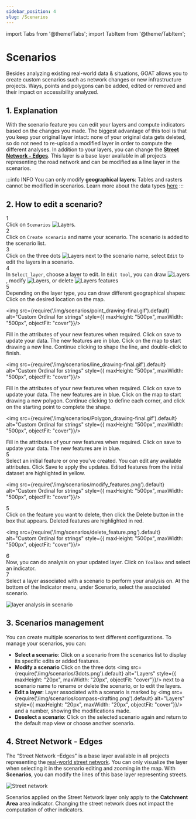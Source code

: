 ```yaml
---
sidebar_position: 4
slug: /Scenarios
---
```


import Tabs from '@theme/Tabs';
import TabItem from '@theme/TabItem';

# Scenarios
Besides analyzing existing real-world data & situations, GOAT allows you to create custom scenarios such as network changes or new infrastructure projects. Ways, points and polygons can be added, edited or removed and their impact on accessibility analyzed.

## 1. Explanation

With the scenario feature you can edit your layers and compute indicators based on the changes you made. The biggest advantage of this tool is that you keep your original layer intact: none of your original data gets deleted, so do not need to re-upload a modified layer in order to compute the different analyses.
In addition to your layers, you can change the [**Street Network - Edges**](#4-street-network---edges). This layer is a base layer available in all projects representing the road network and can be modified as a line layer in the scenarios.

:::info INFO
You can only modify **geographical layers**: Tables and rasters cannot be modified in scenarios. Learn more about the data types [here](data/data_types)
:::

## 2. How to edit a scenario? 

<div class="step">
  <div class="step-number">1</div>
  <div class="content">Click on <code>Scenarios</code>   <img src={require('/img/scenarios/compass-drafting.png').default} alt="Layers" style={{ maxHeight: "20px", maxWidth: "20px", objectFit: "cover"}}/>. </div>
</div>

<div class="step">
  <div class="step-number">2</div>
  <div class="content">Click on <code>Create scenario</code> and name your scenario. The scenario is added to the scenario list. </div>
</div>

<div class="step">
  <div class="step-number">3</div>
  <div class="content">  Click on the three dots <img src={require('/img/scenarios/3dots.png').default} alt="Layers" style={{ maxHeight: "20px", maxWidth: "20px", objectFit: "cover"}}/>  next to the scenario name, select <code>Edit</code> to edit the layers in a scenario.
  </div>
</div>

<div class="step">
  <div class="step-number">4</div>
  <div class="content">  In  <code>Select layer</code>, choose a layer to edit.  In  <code>Edit tool</code>,  you can draw <img src={require('/img/scenarios/add.png').default} alt="Layers" style={{ maxHeight: "20px", maxWidth: "20px", objectFit: "cover"}}/>, modify <img src={require('/img/scenarios/edit.png').default} alt="Layers" style={{ maxHeight: "20px", maxWidth: "20px", objectFit: "cover"}}/>, or delete <img src={require('/img/scenarios/trash-solid.png').default} alt="Layers" style={{ maxHeight: "20px", maxWidth: "20px", objectFit: "cover"}}/> features  </div>
</div>
  <Tabs>

  <TabItem value="Draw" label="Draw" default className="tabItemBox">

  <div class="step">
  <div class="step-number">5</div>
  <div class="content">
    Depending on the layer type, you can draw different geographical shapes: </div>
</div>
 <Tabs>
  <TabItem value="Point" label="Point" default className="tabItemBox">
   Click on the desired location on the map.

<div style={{ display: 'flex', flexDirection: 'column', alignItems: 'center'}}>

   <img src={require('/img/scenarios/point_drawing-final.gif').default} alt="Custom Ordinal for strings" style={{ maxHeight: "500px", maxWidth: "500px", objectFit: "cover"}}/>

   </div> 

   Fill in the attributes of your new features when required. Click on save to update your data. The new features are in blue. 
 </TabItem>
  <TabItem value="Line" label="Line" default className="tabItemBox">
  Click on the map to start drawing a new line. Continue clicking to shape the line, and double-click to finish.
<div style={{ display: 'flex', flexDirection: 'column', alignItems: 'center'}}>

   <img src={require('/img/scenarios/line_drawing-final.gif').default} alt="Custom Ordinal for strings" style={{ maxHeight: "500px", maxWidth: "500px", objectFit: "cover"}}/>

   </div> 

   Fill in the attributes of your new features when required. Click on save to update your data. The new features are in blue. 
 </TabItem>
   <TabItem value="Polygon" label="Polygon" default className="tabItemBox">
   Click on the map to start drawing a new polygon. Continue clicking to define each corner, and click on the starting point to complete the shape.

<div style={{ display: 'flex', flexDirection: 'column', alignItems: 'center'}}>

   <img src={require('/img/scenarios/Polygon_drawing-final.gif').default} alt="Custom Ordinal for strings" style={{ maxHeight: "500px", maxWidth: "500px", objectFit: "cover"}}/>

   </div> 
  Fill in the attributes of your new features when required. Click on save to update your data. The new features are in blue. 
 </TabItem>
   </Tabs>

  </TabItem>

  <TabItem value="Modify" label="Modify" default className="tabItemBox">

<div class="step">
  <div class="step-number">5</div>
  <div class="content"> Select an initial feature or one you've created. You can edit any available attributes. Click Save to apply the updates. Edited features from the initial dataset are highlighted in yellow.  </div>
</div>

<div style={{ display: 'flex', flexDirection: 'column', alignItems: 'center'}}>

   <img src={require('/img/scenarios/modify_features.png').default} alt="Custom Ordinal for strings" style={{ maxHeight: "500px", maxWidth: "500px", objectFit: "cover"}}/>

   </div> 
  </TabItem>


   <TabItem value="Delete" label="Delete" default className="tabItemBox">

   <div class="step">
  <div class="step-number">5</div>
  <div class="content"> Click on the feature you want to delete, then click the Delete button in the box that appears. Deleted features are highlighted in red.</div>
</div>
<div style={{ display: 'flex', flexDirection: 'column', alignItems: 'center'}}>

   <img src={require('/img/scenarios/delete_feature.png').default} alt="Custom Ordinal for strings" style={{ maxHeight: "500px", maxWidth: "500px", objectFit: "cover"}}/>

   </div> 
  </TabItem>
  </Tabs>


<div class="step">
  <div class="step-number">6</div>
  <div class="content">  Now, you can do analysis on your updated layer.
  Click on <code>Toolbox</code> and select an indicator. 
</div>  
</div>
  
<div class="step">
  <div class="step-number">7</div>
  <div class="content"> Select a layer associated with a scenario to perform your analysis on. At the bottom of the Indicator menu, under Scenario, select the associated scenario.
</div>  
</div>

   ![layer analysis in scenario](/img/scenarios/layer_analysis.png "layer analysis in scenario")

## 3. Scenarios management
You can create multiple scenarios to test different configurations. To manage your scenarios, you can:

- **Select a scenario**: Click on  a scenario from the scenarios list to display its specific edits or added features.
- **Modify a scenario** Click on the three dots <img src={require('/img/scenarios/3dots.png').default} alt="Layers" style={{ maxHeight: "20px", maxWidth: "20px", objectFit: "cover"}}/>  next to a scenario name to rename or delete the scenario, or to edit the layers.
- **Edit a layer**: Layer associated with a scenario is marked by  <img src={require('/img/scenarios/compass-drafting.png').default} alt="Layers" style={{ maxHeight: "20px", maxWidth: "20px", objectFit: "cover"}}/> and a number, showing the modifications made.
- **Deselect a scenario**: Click on the selected scenario again and return to the default map view or choose another scenario.

## 4. Street Network - Edges

The “Street Network –Edges" is a base layer available in all projects representing the [real-world street network](data/data_basis#street-network-and-topography). You can only visualize the layer when selecting it in the scenario editing and zooming in the map. 
With **Scenarios**, you can modify the lines of this base layer representing streets.

   ![Street network](/img/scenarios/street_network.png "Street network")

Scenarios applied on the Street Network layer only apply to the **Catchment Area** area indicator.   Changing the street network does not impact the computation of other indicators. 

